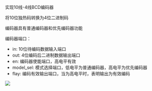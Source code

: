 实现10线-4线BCD编码器

将10位独热码转换为4位二进制码

编码器具有普通编码器和优先编码器功能

编码器端口：
- in: 10位待编码数据输入端口
- out: 4位编码后二进制数据输出端口
- en: 编码器使能端口，高电平有效
- model_sel: 模式选择端口，低电平为普通编码器，高电平为优先编码器
- flay: 编码有效输出端口，当为高电平时，表明输出为有效编码

![](https://github.com/Spider-Viper/Picture/blob/main/encoder10_4.png)






